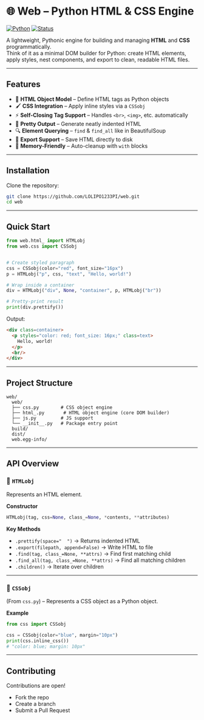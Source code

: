 
# 🌐 Web – Python HTML & CSS Engine

[![Python](https://img.shields.io/badge/python-3.10%2B-blue)](https://www.python.org/)
[![Status](https://img.shields.io/badge/status-active-success)](#)

A lightweight, Pythonic engine for building and managing **HTML** and **CSS** programmatically.  
Think of it as a minimal DOM builder for Python: create HTML elements, apply styles, nest components, and export to clean, readable HTML files.

---

## Features

- 🔖 **HTML Object Model** – Define HTML tags as Python objects  
- 🖌 **CSS Integration** – Apply inline styles via a `CSSobj`  
- ⚡ **Self-Closing Tag Support** – Handles `<br>`, `<img>`, etc. automatically  
- 📜 **Pretty Output** – Generate neatly indented HTML  
- 🔍 **Element Querying** – `find` & `find_all` like in BeautifulSoup  
- 💾 **Export Support** – Save HTML directly to disk  
- 🧹 **Memory-Friendly** – Auto-cleanup with `with` blocks  

---

## Installation

Clone the repository:

```bash
git clone https://github.com/LOLIPO1233PI/web.git
cd web
````

---

## Quick Start

```python
from web.html_ import HTMLobj
from web.css import CSSobj


# Create styled paragraph
css = CSSobj(color="red", font_size="16px")
p = HTMLobj("p", css, "text", "Hello, world!")

# Wrap inside a container
div = HTMLobj("div", None, "container", p, HTMLobj("br"))

# Pretty-print result
print(div.prettify())

```

Output:

```html
<div class=container>
  <p styles="color: red; font_size: 16px;" class=text>
    Hello, world!
  </p>
  <br/>
</div>
```

---

## Project Structure

```
web/
  web/
  ├── css.py        # CSS object engine
  ├── html_.py       # HTML object engine (core DOM builder)
  ├── js.py         # JS support
  └── __init__.py   # Package entry point
  build/
  dist/
  web.egg-info/
```

---

## API Overview

### 🔹 `HTMLobj`

Represents an HTML element.

**Constructor**

```python
HTMLobj(tag, css=None, class_=None, *contents, **attributes)
```

**Key Methods**

* `.prettify(space="  ")` → Returns indented HTML
* `.export(filepath, append=False)` → Write HTML to file
* `.find(tag, class_=None, **attrs)` → Find first matching child
* `.find_all(tag, class_=None, **attrs)` → Find all matching children
* `.children()` → Iterate over children

---

### 🔹 `CSSobj`

(From `css.py`) – Represents a CSS object as a Python object.

**Example**

```python
from css import CSSobj

css = CSSobj(color="blue", margin="10px")
print(css.inline_css())  
# "color: blue; margin: 10px"
```

---

## Contributing

Contributions are open!

* Fork the repo
* Create a branch
* Submit a Pull Request
